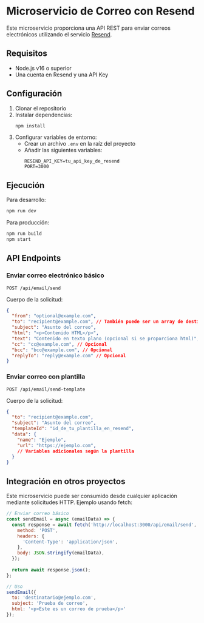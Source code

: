 # Microservicio de Correo con Resend

Este microservicio proporciona una API REST para enviar correos electrónicos utilizando el servicio [Resend](https://resend.com).

## Requisitos

- Node.js v16 o superior
- Una cuenta en Resend y una API Key

## Configuración

1. Clonar el repositorio
2. Instalar dependencias:
   ```bash
   npm install
   ```
3. Configurar variables de entorno:
   - Crear un archivo `.env` en la raíz del proyecto
   - Añadir las siguientes variables:
     ```
     RESEND_API_KEY=tu_api_key_de_resend
     PORT=3000
     ```

## Ejecución

Para desarrollo:
```bash
npm run dev
```

Para producción:
```bash
npm run build
npm start
```

## API Endpoints

### Enviar correo electrónico básico
`POST /api/email/send`

Cuerpo de la solicitud:
```json
{
  "from": "optional@example.com",
  "to": "recipient@example.com", // También puede ser un array de destinatarios
  "subject": "Asunto del correo",
  "html": "<p>Contenido HTML</p>",
  "text": "Contenido en texto plano (opcional si se proporciona html)",
  "cc": "cc@example.com", // Opcional
  "bcc": "bcc@example.com", // Opcional
  "replyTo": "reply@example.com" // Opcional
}
```

### Enviar correo con plantilla
`POST /api/email/send-template`

Cuerpo de la solicitud:
```json
{
  "to": "recipient@example.com",
  "subject": "Asunto del correo",
  "templateId": "id_de_tu_plantilla_en_resend",
  "data": {
    "name": "Ejemplo",
    "url": "https://ejemplo.com",
    // Variables adicionales según la plantilla
  }
}
```

## Integración en otros proyectos

Este microservicio puede ser consumido desde cualquier aplicación mediante solicitudes HTTP. Ejemplo usando fetch:

```javascript
// Enviar correo básico
const sendEmail = async (emailData) => {
  const response = await fetch('http://localhost:3000/api/email/send', {
    method: 'POST',
    headers: {
      'Content-Type': 'application/json',
    },
    body: JSON.stringify(emailData),
  });
  
  return await response.json();
};

// Uso
sendEmail({
  to: 'destinatario@ejemplo.com',
  subject: 'Prueba de correo',
  html: '<p>Este es un correo de prueba</p>'
});
```